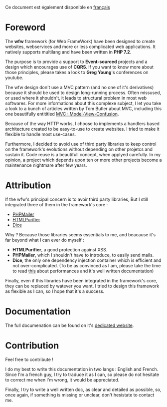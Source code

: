 Ce document est également disponible en [français](README.md)

# Foreword

The **wfw** framework (for Web FrameWork) have been designed to create websites, webservices and 
more or less complicated web applications. It natively supports multilang and have been written in **PHP 7.2**.

The purpose is to provide a support to **Event-sourced** projects and a design which encourages
use of **CQRS**. If you want to know more about those principles, please takes a look to **Greg Young**'s 
conferences on youtube.

The wfw design don't use a MVC pattern (and no one of it's derivatives) because it should
be used to design long-running process. Often missused, or used where it shouldn't, it leads 
to structural problem in most web softwares. For more informations about this complexe subject, 
I let you take a look to a bunch of articles written by Tom Butler about MVC, including this one
beautifully entititled [MVC : Model-View-Confusion](https://r.je/views-are-not-templates.html).

Because of the way HTTP works, I choose to implements a handlers based architecture created to
be easy-to-use to create websites. I tried to make it flexible to handle most use-cases.

Furthermore, I decided to avoid use of third party libraries to keep control on the framework's
evolutions without depending on other projetcs and sustain it.
Code reuse is a beautifull concept, when applyed carefully. In my opinion, a project which depends 
upon ten or more other projects become a maintenance nightmare after few years.

# Attribution

If the wfw's principal concern is to avoir third party libraries, But I still integrated three of them
in the framework's core :
   - [PHPMailer](https://github.com/PHPMailer/PHPMailer) 
   - [HTMLPurifier](http://htmlpurifier.org/)
   - [Dice](https://github.com/Level-2/Dice)

Why ? Because those libraries seems essentials to me, and beacause it's far beyond what I can 
ever do myself :
   - **HTMLPurifier**, a good protection against XSS.
   - **PHPMailer**, which I shouldn't have to introduce, to easily send mails.
   - **Dice**, the only one dependency injection container which is efficient and not over-complicated.
   (To be as convinced as I am, please take the time to read [this](https://github.com/Level-2/Dice#performance)
   about performances and it's well written documentation)
   
Finally, even if this libraries have been integrated in the framework's core, they can be 
replaced by watever you want. I tried to design this framework as flexible as I can, so I 
hope that it's a success.

# Documentation

The full documenation can be found on it's [dedicated website](https://wfwdoc.bee-color.fr).

# Contribution

Feel free to contribute !

I do my best to write this documentation in two langs : English and French. Since I'm a french
guy, I try to traduce it as I can, so please do not hesitate to correct me when I'm wrong, it
would be appreciated.

Finally, I try to write a well written doc, as clear and detailed as possible, so, once again,
if something is missing or unclear, don't hesistate to contact me.